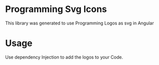 # Programming Svg Icons
This library was generated to use Programming Logos as svg in Angular

# Usage
Use dependency Injection to add the logos to your Code.
